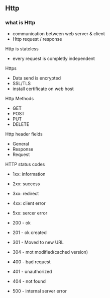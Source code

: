 ## Http

### what is Http
- communication between web server & client
- Http request / response


Http is stateless
- every request is completly independent

Https
- Data send is encrypted
- SSL/TLS
- install certificate on web host

 Http Methods
 - GET
 - POST
 - PUT
 - DELETE

Http header fields
- General
- Response
- Request

HTTP status codes
- 1xx: information
- 2xx: success
- 3xx: redirect
- 4xx: client error
- 5xx: sercer error

- 200 - ok
- 201 - ok created
- 301 - Moved to new URL
- 304 - mot modified(cached version)
- 400 - bad request
- 401 - unauthorized
- 404 - not found
- 500 - internal server error


